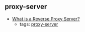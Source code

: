 proxy-server 
---
* [What is a Reverse Proxy Server?](https://www.nginx.com/resources/glossary/reverse-proxy-server/)
    * tags: [proxy-server](../tags/proxy-server.md)
